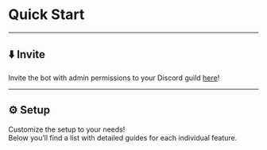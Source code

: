 # Quick Start

---

## ⬇️ Invite

Invite the bot with admin permissions to your Discord guild [here](https://discord.com/oauth2/authorize?client_id=1356185970063708212&permissions=8&scope=bot%20applications.commands)!

---

## ⚙️ Setup

Customize the setup to your needs!  
Below you’ll find a list with detailed guides for each individual feature.
